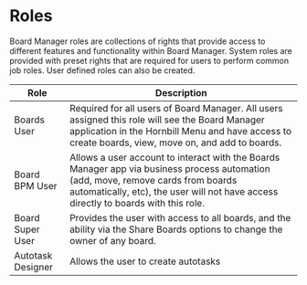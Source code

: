 # Roles
Board Manager roles are collections of rights that provide access to different features and functionality within Board Manager. System roles are provided with preset rights that are required for users to perform common job roles.  User defined roles can also be created.


|Role|Description|
|-|-|
|Boards User|Required for all users of Board Manager. All users assigned this role will see the Board Manager application in the Hornbill Menu and have access to create boards, view, move on, and add to boards.|
|Board BPM User|Allows a user account to interact with the Boards Manager app via business process automation (add, move, remove cards from boards automatically, etc), the user will not have access directly to boards with this role.|
|Board Super User|Provides the user with access to all boards, and the ability via the Share Boards options to change the owner of any board.|
|Autotask Designer|Allows the user to create autotasks|

<!-- https://wiki.hornbill.com/index.php?title=Board_Manager_Administration -->